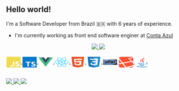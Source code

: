 ## Hello world!

I'm a Software Developer from Brazil 🇧🇷 with 6 years of experience.

- I'm currently working as front end software enginer at [Conta Azul](https://contaazul.com/)

<div align="center">
  <a href="https://github.com/urielhass">
  <img height="180em" src="https://github-readme-stats.vercel.app/api?username=urielhass&show_icons=true&include_all_commits=true&count_private=truecount_private=true&hide=prs"/>
  <img height="180em" src="https://github-readme-stats.vercel.app/api/top-langs/?username=urielhass&layout=compact&langs_count=7&"/>
</div>
<div style="display: inline_block"><br>
  <img align="center" alt="JS" height="30" width="40" src="https://raw.githubusercontent.com/devicons/devicon/master/icons/javascript/javascript-plain.svg">
  <img align="center" alt="TS" height="30" width="40" src="https://raw.githubusercontent.com/devicons/devicon/master/icons/typescript/typescript-plain.svg">
  <img align="center" alt="VUEJs" height="30" width="40" src="https://raw.githubusercontent.com/devicons/devicon/master/icons/vuejs/vuejs-original.svg">
  <img align="center" alt="React" height="30" width="40" src="https://raw.githubusercontent.com/devicons/devicon/master/icons/react/react-original.svg">
  <img align="center" alt="HTML" height="30" width="40" src="https://raw.githubusercontent.com/devicons/devicon/master/icons/html5/html5-original.svg">
  <img align="center" alt="CSS" height="30" width="40" src="https://raw.githubusercontent.com/devicons/devicon/master/icons/css3/css3-original.svg">
  <img align="center" alt="PHP" height="30" width="40" src="https://raw.githubusercontent.com/devicons/devicon/master/icons/php/php-original.svg">
  <img align="center" alt="Laravel" height="30" width="40" src="https://raw.githubusercontent.com/devicons/devicon/master/icons/laravel/laravel-plain.svg">
  <img align="center" alt="Java" height="30" width="40" src="https://raw.githubusercontent.com/devicons/devicon/master/icons/java/java-original.svg">
  
  ##
 
<div> 
  <a href="https://instagram.com/urielhass" target="_blank">
    <img src="https://img.shields.io/badge/-Instagram-%23E4405F?style=for-the-badge&logo=instagram&logoColor=white" target="_blank">
  </a>
  <a href="mailto:dev.urielhass@gmail.com">
    <img src="https://img.shields.io/badge/Gmail-D14836?style=for-the-badge&logo=gmail&logoColor=white" />
  </a> 
  <a href="https://www.linkedin.com/in/urielhass/" target="_blank">
    <img src="https://img.shields.io/badge/-LinkedIn-%230077B5?style=for-the-badge&logo=linkedin&logoColor=white" target="_blank">
  </a>
 
</div>
